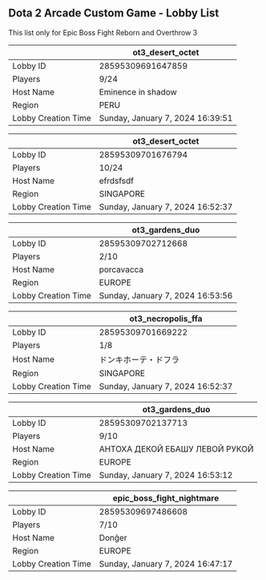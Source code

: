 ## Dota 2 Arcade Custom Game - Lobby List

This list only for Epic Boss Fight Reborn and Overthrow 3

|  | ot3_desert_octet |
| ------ | ------ |
| Lobby ID | 28595309691647859 |
| Players | 9/24 |
| Host Name | Eminence in shadow |
| Region | PERU |
| Lobby Creation Time | Sunday, January 7, 2024 16:39:51 |


|  | ot3_desert_octet |
| ------ | ------ |
| Lobby ID | 28595309701676794 |
| Players | 10/24 |
| Host Name | efrdsfsdf |
| Region | SINGAPORE |
| Lobby Creation Time | Sunday, January 7, 2024 16:52:37 |


|  | ot3_gardens_duo |
| ------ | ------ |
| Lobby ID | 28595309702712668 |
| Players | 2/10 |
| Host Name | porcavacca |
| Region | EUROPE |
| Lobby Creation Time | Sunday, January 7, 2024 16:53:56 |


|  | ot3_necropolis_ffa |
| ------ | ------ |
| Lobby ID | 28595309701669222 |
| Players | 1/8 |
| Host Name | ドンキホーテ・ドフラ |
| Region | SINGAPORE |
| Lobby Creation Time | Sunday, January 7, 2024 16:52:37 |


|  | ot3_gardens_duo |
| ------ | ------ |
| Lobby ID | 28595309702137713 |
| Players | 9/10 |
| Host Name | АНТОХА ДЕКОЙ ЕБАШУ ЛЕВОЙ РУКОЙ |
| Region | EUROPE |
| Lobby Creation Time | Sunday, January 7, 2024 16:53:12 |


|  | epic_boss_fight_nightmare |
| ------ | ------ |
| Lobby ID | 28595309697486608 |
| Players | 7/10 |
| Host Name | Dong̃er |
| Region | EUROPE |
| Lobby Creation Time | Sunday, January 7, 2024 16:47:17 |


